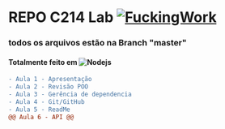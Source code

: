 # REPO C214 Lab [![FuckingWork](https://cdn3.emoji.gg/emojis/4699-fuckingwork.gif)](https://emoji.gg/emoji/4699-fuckingwork)

### todos os arquivos estão na Branch "master"
#### Totalmente feito em <img alt="Nodejs" src="https://img.shields.io/badge/-JavaScript-F7DF1E?style=flate&logo=javascript&logoColor=black" />

```diff
- Aula 1 - Apresentação
- Aula 2 - Revisão POO
- Aula 3 - Gerência de dependencia
- Aula 4 - Git/GitHub
- Aula 5 - ReadMe 
@@ Aula 6 - API @@
```

